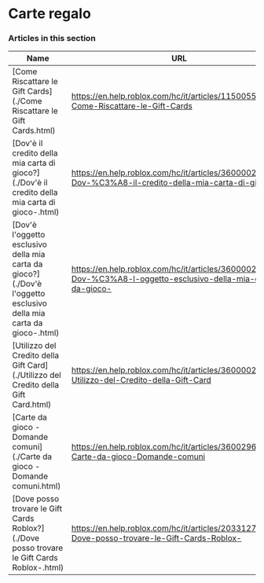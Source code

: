 # Carte regalo  
### Articles in this section
Name|URL
-|-
[Come Riscattare le Gift Cards](./Come Riscattare le Gift Cards.html) |https://en.help.roblox.com/hc/it/articles/115005566223-Come-Riscattare-le-Gift-Cards
[Dov'è il credito della mia carta di gioco?](./Dov'è il credito della mia carta di gioco-.html) |https://en.help.roblox.com/hc/it/articles/360000291806-Dov-%C3%A8-il-credito-della-mia-carta-di-gioco-
[Dov'è l'oggetto esclusivo della mia carta da gioco?](./Dov'è l'oggetto esclusivo della mia carta da gioco-.html) |https://en.help.roblox.com/hc/it/articles/360000230863-Dov-%C3%A8-l-oggetto-esclusivo-della-mia-carta-da-gioco-
[Utilizzo del Credito della Gift Card](./Utilizzo del Credito della Gift Card.html) |https://en.help.roblox.com/hc/it/articles/360000291786-Utilizzo-del-Credito-della-Gift-Card
[Carte da gioco - Domande comuni](./Carte da gioco - Domande comuni.html) |https://en.help.roblox.com/hc/it/articles/360029697131-Carte-da-gioco-Domande-comuni
[Dove posso trovare le Gift Cards Roblox?](./Dove posso trovare le Gift Cards Roblox-.html) |https://en.help.roblox.com/hc/it/articles/203312720-Dove-posso-trovare-le-Gift-Cards-Roblox-